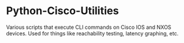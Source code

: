 # Python-Cisco-Utilities

Various scripts that execute CLI commands on Cisco IOS and NXOS devices.  Used for things like reachability testing, latency graphing, etc.  
